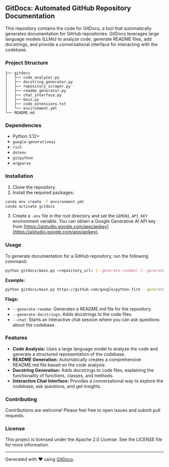 ## GitDocs: Automated GitHub Repository Documentation

This repository contains the code for GitDocs, a tool that automatically generates documentation for GitHub repositories. GitDocs leverages large language models (LLMs) to analyze code, generate README files, add docstrings, and provide a conversational interface for interacting with the codebase.

### Project Structure

```
├── gitdocs
│   ├── code_analyzer.py
│   ├── docstring_generator.py
│   ├── repository_scraper.py
│   ├── readme_generator.py
│   ├── chat_interface.py
│   ├── main.py
│   ├── code_extensions.txt
│   └── environment.yml
└── README.md
```

### Dependencies

- Python 3.12+
- `google-generativeai`
- `rich`
- `dotenv`
- `gitpython`
- `argparse`

### Installation

1. Clone the repository.
2. Install the required packages:

```bash
conda env create -f environment.yml
conda activate gitdocs
```

3. Create a `.env` file in the root directory and set the `GEMINI_API_KEY` environment variable. You can obtain a Google Generative AI API key from [https://aistudio.google.com/app/apikey](https://aistudio.google.com/app/apikey).

### Usage

To generate documentation for a GitHub repository, run the following command:

```bash
python gitdocs/main.py <repository_url> [--generate-readme] [--generate-docstrings] [--chat]
```

**Example:**

```bash
python gitdocs/main.py https://github.com/google/python-fire --generate-readme --generate-docstrings --chat
```

**Flags:**

- `--generate-readme`: Generates a README.md file for the repository.
- `--generate-docstrings`: Adds docstrings to the code files.
- `--chat`: Starts an interactive chat session where you can ask questions about the codebase.

### Features

- **Code Analysis:** Uses a large language model to analyze the code and generate a structured representation of the codebase.
- **README Generation:** Automatically creates a comprehensive README.md file based on the code analysis.
- **Docstring Generation:** Adds docstrings to code files, explaining the functionality of functions, classes, and methods.
- **Interactive Chat Interface:** Provides a conversational way to explore the codebase, ask questions, and get insights.

### Contributing

Contributions are welcome! Please feel free to open issues and submit pull requests.

### License

This project is licensed under the Apache 2.0 License. See the LICENSE file for more information.


---
Generated with ❤️ using [GitDocs](https://github.com/mikhail-ram/gitdocs).
